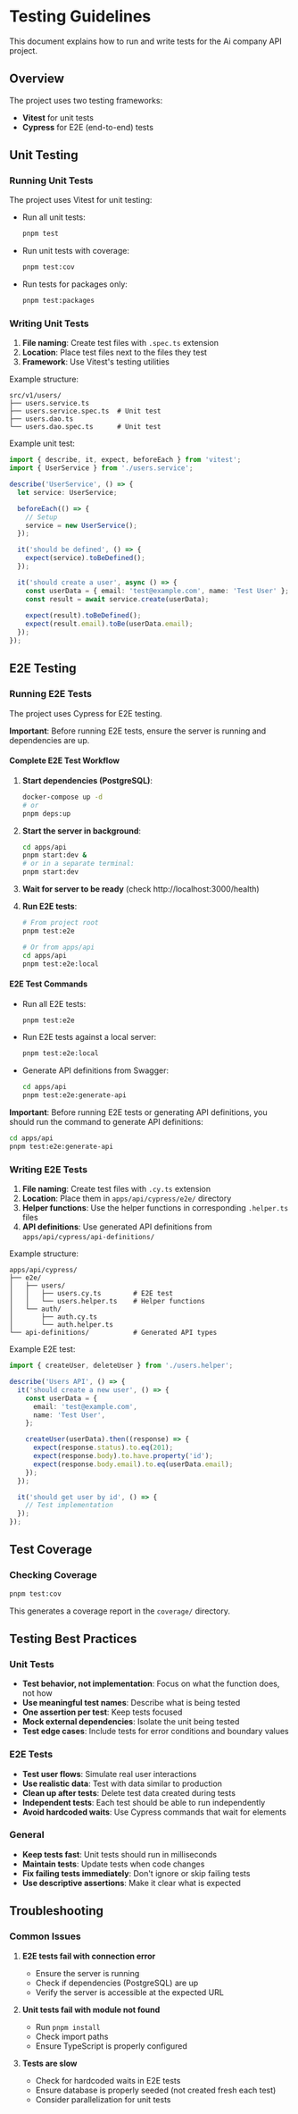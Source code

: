 # Testing Guidelines

This document explains how to run and write tests for the Ai company API project.

## Overview

The project uses two testing frameworks:
- **Vitest** for unit tests
- **Cypress** for E2E (end-to-end) tests

## Unit Testing

### Running Unit Tests

The project uses Vitest for unit testing:

- Run all unit tests:
  ```bash
  pnpm test
  ```

- Run unit tests with coverage:
  ```bash
  pnpm test:cov
  ```

- Run tests for packages only:
  ```bash
  pnpm test:packages
  ```


### Writing Unit Tests

1. **File naming**: Create test files with `.spec.ts` extension
2. **Location**: Place test files next to the files they test
3. **Framework**: Use Vitest's testing utilities

Example structure:
```
src/v1/users/
├── users.service.ts
├── users.service.spec.ts  # Unit test
├── users.dao.ts
└── users.dao.spec.ts      # Unit test
```

Example unit test:
```typescript
import { describe, it, expect, beforeEach } from 'vitest';
import { UserService } from './users.service';

describe('UserService', () => {
  let service: UserService;

  beforeEach(() => {
    // Setup
    service = new UserService();
  });

  it('should be defined', () => {
    expect(service).toBeDefined();
  });

  it('should create a user', async () => {
    const userData = { email: 'test@example.com', name: 'Test User' };
    const result = await service.create(userData);
    
    expect(result).toBeDefined();
    expect(result.email).toBe(userData.email);
  });
});
```

## E2E Testing

### Running E2E Tests

The project uses Cypress for E2E testing.

**Important**: Before running E2E tests, ensure the server is running and dependencies are up.

#### Complete E2E Test Workflow

1. **Start dependencies (PostgreSQL)**:
   ```bash
   docker-compose up -d
   # or
   pnpm deps:up
   ```

2. **Start the server in background**:
   ```bash
   cd apps/api
   pnpm start:dev &
   # or in a separate terminal:
   pnpm start:dev
   ```

3. **Wait for server to be ready** (check http://localhost:3000/health)

4. **Run E2E tests**:
   ```bash
   # From project root
   pnpm test:e2e
   
   # Or from apps/api
   cd apps/api
   pnpm test:e2e:local
   ```

#### E2E Test Commands

- Run all E2E tests:
  ```bash
  pnpm test:e2e
  ```

- Run E2E tests against a local server:
  ```bash
  pnpm test:e2e:local
  ```

- Generate API definitions from Swagger:
  ```bash
  cd apps/api
  pnpm test:e2e:generate-api
  ```

**Important**: Before running E2E tests or generating API definitions, you should run the command to generate API definitions:
```bash
cd apps/api
pnpm test:e2e:generate-api
```

### Writing E2E Tests

1. **File naming**: Create test files with `.cy.ts` extension
2. **Location**: Place them in `apps/api/cypress/e2e/` directory
3. **Helper functions**: Use the helper functions in corresponding `.helper.ts` files
4. **API definitions**: Use generated API definitions from `apps/api/cypress/api-definitions/`

Example structure:
```
apps/api/cypress/
├── e2e/
│   ├── users/
│   │   ├── users.cy.ts        # E2E test
│   │   └── users.helper.ts    # Helper functions
│   └── auth/
│       ├── auth.cy.ts
│       └── auth.helper.ts
└── api-definitions/           # Generated API types
```

Example E2E test:
```typescript
import { createUser, deleteUser } from './users.helper';

describe('Users API', () => {
  it('should create a new user', () => {
    const userData = {
      email: 'test@example.com',
      name: 'Test User',
    };

    createUser(userData).then((response) => {
      expect(response.status).to.eq(201);
      expect(response.body).to.have.property('id');
      expect(response.body.email).to.eq(userData.email);
    });
  });

  it('should get user by id', () => {
    // Test implementation
  });
});
```

## Test Coverage

### Checking Coverage

```bash
pnpm test:cov
```

This generates a coverage report in the `coverage/` directory.

## Testing Best Practices

### Unit Tests

- **Test behavior, not implementation**: Focus on what the function does, not how
- **Use meaningful test names**: Describe what is being tested
- **One assertion per test**: Keep tests focused
- **Mock external dependencies**: Isolate the unit being tested
- **Test edge cases**: Include tests for error conditions and boundary values

### E2E Tests

- **Test user flows**: Simulate real user interactions
- **Use realistic data**: Test with data similar to production
- **Clean up after tests**: Delete test data created during tests
- **Independent tests**: Each test should be able to run independently
- **Avoid hardcoded waits**: Use Cypress commands that wait for elements

### General

- **Keep tests fast**: Unit tests should run in milliseconds
- **Maintain tests**: Update tests when code changes
- **Fix failing tests immediately**: Don't ignore or skip failing tests
- **Use descriptive assertions**: Make it clear what is expected

## Troubleshooting

### Common Issues

1. **E2E tests fail with connection error**
   - Ensure the server is running
   - Check if dependencies (PostgreSQL) are up
   - Verify the server is accessible at the expected URL

2. **Unit tests fail with module not found**
   - Run `pnpm install`
   - Check import paths
   - Ensure TypeScript is properly configured

3. **Tests are slow**
   - Check for hardcoded waits in E2E tests
   - Ensure database is properly seeded (not created fresh each test)
   - Consider parallelization for unit tests

